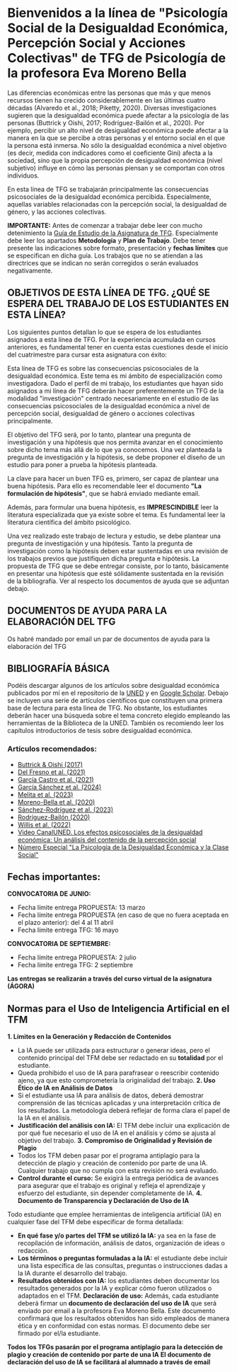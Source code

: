 # Bienvenidos a la línea de "Psicología Social de la Desigualdad Económica, Percepción Social y Acciones Colectivas" de TFG de Psicología de la profesora Eva Moreno Bella  

Las diferencias económicas entre las personas que más y que menos recursos tienen ha crecido considerablemente en las últimas cuatro décadas (Alvaredo et al., 2018; Piketty, 2020). Diversas investigaciones sugieren que la desigualdad económica puede afectar a la psicología de las personas (Buttrick y Oishi, 2017; Rodríguez-Bailón et al., 2020). Por ejemplo, percibir un alto nivel de desigualdad económica puede afectar a la manera en la que se percibe a otras personas y el entorno social en el que la persona está inmersa. No sólo la desigualdad económica a nivel objetivo (es decir, medida con indicadores como el coeficiente Gini) afecta a la sociedad, sino que la propia percepción de desigualdad económica (nivel subjetivo) influye en cómo las personas piensan y se comportan con otros individuos.  

En esta línea de TFG se trabajarán principalmente las consecuencias psicosociales de la desigualdad económica percibida. Especialmente, aquellas variables relacionadas con la percepción social, la desigualdad de género, y las acciones colectivas.  

**IMPORTANTE:** Antes de comenzar a trabajar debe leer con mucho detenimiento la [Guía de Estudio de la Asignatura de TFG](https://www.uned.es/universidad/inicio/intranet-general/estudios/grados/guia-unica-grado.html?codAsignatura=62014260&curso=2025&idContenido=10). Especialmente debe leer los apartados **Metodología** y **Plan de Trabajo**. Debe tener presente las indicaciones sobre formato, presentación y **fechas límites** que se especifican en dicha guía. Los trabajos que no se atiendan a las directrices que se indican no serán corregidos o serán evaluados negativamente.  

## OBJETIVOS DE ESTA LÍNEA DE TFG. ¿QUÉ SE ESPERA DEL TRABAJO DE LOS ESTUDIANTES EN ESTA LÍNEA?  

Los siguientes puntos detallan lo que se espera de los estudiantes asignados a esta línea de TFG. Por la experiencia acumulada en cursos anteriores, es fundamental tener en cuenta estas cuestiones desde el inicio del cuatrimestre para cursar esta asignatura con éxito:  

Esta línea de TFG es sobre las consecuencias psicosociales de la desigualdad económica. Este tema es mi ámbito de especialización como investigadora. Dado el perfil de mi trabajo, los estudiantes que hayan sido asignados a mi línea de TFG deberán hacer preferentemente un TFG de la modalidad "investigación" centrado necesariamente en el estudio de las consecuencias psicosociales de la desigualdad económica a nivel de percepción social, desigualdad de género o acciones colectivas principalmente.  

El objetivo del TFG será, por lo tanto, plantear una pregunta de investigación y una hipótesis que nos permita avanzar en el conocimiento sobre dicho tema más allá de lo que ya conocemos. Una vez planteada la pregunta de investigación y la hipótesis, se debe proponer el diseño de un estudio para poner a prueba la hipótesis planteada.  

La clave para hacer un buen TFG es, primero, ser capaz de plantear una buena hipótesis. Para ello es recomendable leer el documento **"La formulación de hipótesis"**, que se habrá enviado mediante email.  

Además, para formular una buena hipótesis, es **IMPRESCINDIBLE** leer la literatura especializada que ya existe sobre el tema. Es fundamental leer la literatura científica del ámbito psicológico.  

Una vez realizado este trabajo de lectura y estudio, se debe plantear una pregunta de investigación y una hipótesis. Tanto la pregunta de investigación como la hipótesis deben estar sustentadas en una revisión de los trabajos previos que justifiquen dicha pregunta e hipótesis. La propuesta de TFG que se debe entregar consiste, por lo tanto, básicamente en presentar una hipótesis que esté sólidamente sustentada en la revisión de la bibliografía. Ver al respecto los documentos de ayuda que se adjuntan debajo.  

## DOCUMENTOS DE AYUDA PARA LA ELABORACIÓN DEL TFG  

Os habré mandado por email un par de documentos de ayuda para la elaboración del TFG  

## BIBLIOGRAFÍA BÁSICA  

Podéis descargar algunos de los artículos sobre desigualdad económica publicados por mí en el repositorio de la [UNED](https://e-spacio.uned.es/entities/person/f6e40d0d-5a55-41dc-8125-497b2431c3c1) y en [Google Scholar](https://scholar.google.es/citations?user=gZF8-pUAAAAJ&hl=es). Debajo se incluyen una serie de artículos científicos que constituyen una primera base de lectura para esta línea de TFG. No obstante, los estudiantes deberán hacer una búsqueda sobre el tema concreto elegido empleando las herramientas de la Biblioteca de la UNED. También os recomiendo leer los capítulos introductorios de tesis sobre desigualdad económica.  

### Artículos recomendados:  

- [Buttrick & Oishi (2017)](https://doi.org/10.1111/spc3.12304)
- [Del Fresno et al. (2021)](https://doi.org/10.1002/casp.2632)  
- [García Castro et al. (2021)](https://doi.org/10.1016/j.jesp.2020.104019) 
- [García Sánchez et al. (2024)](https://doi.org/10.1007/s11205-024-03306-x)
- [Melita et al. (2023)](https://doi.org/10.1111/bjso.12641)
- [Moreno-Bella et al. (2020)](https://www.cienciacognitiva.org/?p=1916)
- [Sánchez-Rodríguez et al. (2023)](https://doi.org/10.1080/10463283.2022.2160555)  
- [Rodríguez-Bailón (2020)](https://doi.org/10.1080/02134748.2020.1796298)
- [Willis et al. (2022)](https://doi.org/10.1038/s44159-022-00044-0)
- [Video CanalUNED. Los efectos psicosociales de la desigualdad económica: Un análisis del contenido de la percepción social](https://canal.uned.es/video/655f1cbd371fa00e163132e2) 
- [Número Especial "La Psicología de la Desigualdad Económica y la Clase Social"](https://onlinelibrary.wiley.com/toc/1467839x/2022/25/1)

## Fechas importantes:
**CONVOCATORIA DE JUNIO:**
- Fecha límite entrega PROPUESTA: 13 marzo
- Fecha límite entrega PROPUESTA (en caso de que no fuera aceptada en el plazo anterior): del 4 al 11 abril
- Fecha límite entrega TFG: 16 mayo

**CONVOCATORIA DE SEPTIEMBRE:**
- Fecha límite entrega PROPUESTA: 2 julio
- Fecha límite entrega TFG: 2 septiembre

**Las entregas se realizarán a través del curso virtual de la asignatura (ÁGORA)**

## Normas para el Uso de Inteligencia Artificial en el TFM
**1.	Límites en la Generación y Redacción de Contenidos**
- La IA puede ser utilizada para estructurar o generar ideas, pero el contenido principal del TFM debe ser redactado en su **totalidad** por el estudiante.
- Queda prohibido el uso de IA para parafrasear o reescribir contenido ajeno, ya que esto comprometería la originalidad del trabajo.
**2.	Uso Ético de IA en Análisis de Datos**
- Si el estudiante usa IA para análisis de datos, deberá demostrar comprensión de las técnicas aplicadas y una interpretación crítica de los resultados. La metodología deberá reflejar de forma clara el papel de la IA en el análisis.
- **Justificación del análisis con IA:** El TFM debe incluir una explicación de por qué fue necesario el uso de IA en el análisis y cómo se ajusta al objetivo del trabajo.
**3.	Compromiso de Originalidad y Revisión de Plagio**
- Todos los TFM deben pasar por el programa antiplagio para la detección de plagio y creación de contenido por parte de una IA. Cualquier trabajo que no cumpla con esta revisión no será evaluado.
- **Control durante el curso:** Se exigirá la entrega periódica de avances para asegurar que el trabajo es original y refleja el aprendizaje y esfuerzo del estudiante, sin depender completamente de IA.
**4.	Documento de Transparencia y Declaración de Uso de IA**

Todo estudiante que emplee herramientas de inteligencia artificial (IA) en cualquier fase del TFM debe especificar de forma detallada:
- **En qué fase y/o partes del TFM se utilizó la IA:** ya sea en la fase de recopilación de información, análisis de datos, organización de ideas o redacción.
- **Los términos o preguntas formuladas a la IA:** el estudiante debe incluir una lista específica de las consultas, preguntas o instrucciones dadas a la IA durante el desarrollo del trabajo.
- **Resultados obtenidos con IA:** los estudiantes deben documentar los resultados generados por la IA y explicar cómo fueron utilizados o adaptados en el TFM.
**Declaración de uso:** Además, cada estudiante deberá firmar un **documento de declaración del uso de IA** que será enviado por email a la profesora Eva Moreno Bella. Este documento confirmará que los resultados obtenidos han sido empleados de manera ética y en conformidad con estas normas. El documento debe ser firmado por el/la estudiante.

**Todos los TFGs pasarán por el programa antiplagio para la detección de plagio y creación de contenido por parte de una IA**
**El documento de declaración del uso de IA se facilitará al alumnado a través de email**

